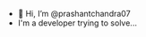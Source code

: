 - 👋 Hi, I’m @prashantchandra07
- I'm a developer trying to solve...

<!---
prashantchandra07/prashantchandra07 is a ✨ special ✨ repository because its `README.md` (this file) appears on your GitHub profile.
You can click the Preview link to take a look at your changes.
--->
